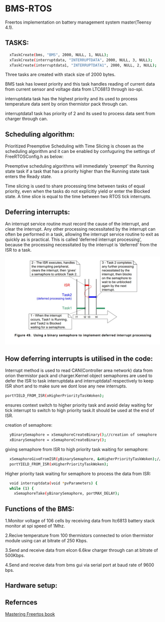 
# BMS-RTOS

Freertos implementation on battery management system master(Teensy 4.1).


## TASKS:
```bash
  xTaskCreate(bms, "BMS", 2000, NULL, 1, NULL);
  xTaskCreate(interruptdata, "INTERRUPTDATA", 2000, NULL, 3, NULL);
  xTaskCreate(interruptdata1, "INTERRUPTDATA1", 2000, NULL, 2, NULL);
```
Three tasks are created with stack size of 2000 bytes.

BMS task has lowest priority and this task handles reading of current data from current sensor and voltage data from LTC6813 through iso-spi.

interruptdata task has the highest priority and its used to process temperature data sent by orion thermistor pack through can.

interruptdata1 task has priority of 2 and its used to process data sent from charger through can.
## Scheduling algorithm:
Prioritized Preemptive Scheduling with Time Slicing is chosen as the scheduling algorithm and it can be enabled by confuguring the settings of FreeRTOSConfig.h as below:

Preemptive scheduling algorithms will immediately 'preempt' the Running state task if a task that has a
 priority higher than the Running state task enters the Ready state.

  Time slicing is used to share processing time between tasks of equal priority, even when the tasks do
 not explicitly yield or enter the Blocked state. A time slice is equal to the time between two
 RTOS tick interrupts.
## Deferring interrupts:
An interrupt service routine must record the cause of the interrupt, and clear the interrupt. 
Any other processing necessitated by the interrupt can often be performed in a task, allowing 
the interrupt service routine to exit as quickly as is practical. This is called ‘deferred interrupt 
processing’, because the processing necessitated by the interrupt is ‘deferred’ from the ISR to 
a task.

![Image Alt](https://github.com/chithrinesh/RTOS-DOCUMENTATION/blob/main/WhatsApp%20Image%202025-02-28%20at%206.54.22%20PM%20(1).jpeg?raw=true)

## How deferring interrupts is utilised in the code:
Interrupt method is used to read CAN(Controller area network) data from orion thermistor pack and charger.Kernel object semaphores are used to defer the ISR to task interruptdata and interruptdata1 respectively to keep ISR short and to make sure we dont lose any new interrupts.

```bash
portYIELD_FROM_ISR(xHigherPriorityTaskWoken);
```
ensures context switch to higher priority task and avoid delay waiting for tick interrupt to switch to high priority task.It should be used at the end of ISR.

creation of semaphore:
```bash
  yBinarySemaphore = xSemaphoreCreateBinary();//creation of semaphore
  xBinarySemaphore = xSemaphoreCreateBinary();
```
giving semaphore from ISR to high priority task waiting for semaphore: 
```bash
  xSemaphoreGiveFromISR(yBinarySemaphore, &xHigherPriorityTaskWoken);//gives semaphore to task waiting for semaphore
  portYIELD_FROM_ISR(xHigherPriorityTaskWoken);
  ```
Higher priority task waiting for semaphore to process the data from ISR:
```bash
  void interruptdata(void *pvParameters) {
  while (1) {
    xSemaphoreTake(yBinarySemaphore, portMAX_DELAY);
```
## Functions of the BMS:
1.Monitor voltage of 106 cells by receiving data from ltc6813 battery stack monitor at spi speed of 1Mhz.

2.Recive temperature from 100 thermistors connected to orion thermistor module using can at bitrate of 250 Kbps.

3.Send and receive data from elcon 6.6kw charger through can at bitrate of 500Kbps.

4.Send and receive data from bms gui via serial port at baud rate of 9600 bps.
## Hardware setup:
## Refernces

[Mastering Freertos book](https://freertos.org/Documentation/02-Kernel/07-Books-and-manual/01-RTOS_book)

